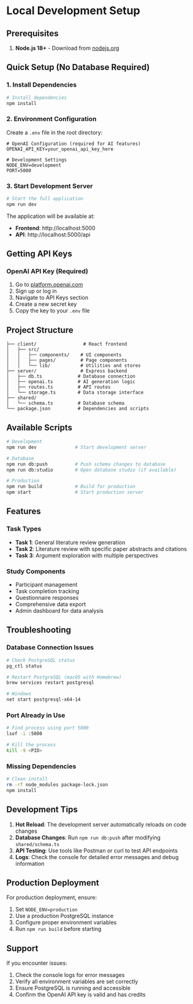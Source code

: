 # Local Development Setup

## Prerequisites

1. **Node.js 18+** - Download from [nodejs.org](https://nodejs.org/)

## Quick Setup (No Database Required)

### 1. Install Dependencies

```bash
# Install dependencies
npm install
```

### 2. Environment Configuration

Create a `.env` file in the root directory:

```env
# OpenAI Configuration (required for AI features)
OPENAI_API_KEY=your_openai_api_key_here

# Development Settings
NODE_ENV=development
PORT=5000
```

### 3. Start Development Server

```bash
# Start the full application
npm run dev
```

The application will be available at:
- **Frontend**: http://localhost:5000
- **API**: http://localhost:5000/api

## Getting API Keys

### OpenAI API Key (Required)
1. Go to [platform.openai.com](https://platform.openai.com)
2. Sign up or log in
3. Navigate to API Keys section
4. Create a new secret key
5. Copy the key to your `.env` file

## Project Structure

```
├── client/                 # React frontend
│   ├── src/
│   │   ├── components/    # UI components
│   │   ├── pages/         # Page components
│   │   └── lib/           # Utilities and stores
├── server/                # Express backend
│   ├── db.ts             # Database connection
│   ├── openai.ts         # AI generation logic
│   ├── routes.ts         # API routes
│   └── storage.ts        # Data storage interface
├── shared/
│   └── schema.ts         # Database schema
└── package.json          # Dependencies and scripts
```

## Available Scripts

```bash
# Development
npm run dev              # Start development server

# Database
npm run db:push          # Push schema changes to database
npm run db:studio        # Open database studio (if available)

# Production
npm run build            # Build for production
npm start                # Start production server
```

## Features

### Task Types
- **Task 1**: General literature review generation
- **Task 2**: Literature review with specific paper abstracts and citations
- **Task 3**: Argument exploration with multiple perspectives

### Study Components
- Participant management
- Task completion tracking
- Questionnaire responses
- Comprehensive data export
- Admin dashboard for data analysis

## Troubleshooting

### Database Connection Issues
```bash
# Check PostgreSQL status
pg_ctl status

# Restart PostgreSQL (macOS with Homebrew)
brew services restart postgresql

# Windows
net start postgresql-x64-14
```

### Port Already in Use
```bash
# Find process using port 5000
lsof -i :5000

# Kill the process
kill -9 <PID>
```

### Missing Dependencies
```bash
# Clean install
rm -rf node_modules package-lock.json
npm install
```

## Development Tips

1. **Hot Reload**: The development server automatically reloads on code changes
2. **Database Changes**: Run `npm run db:push` after modifying `shared/schema.ts`
3. **API Testing**: Use tools like Postman or curl to test API endpoints
4. **Logs**: Check the console for detailed error messages and debug information

## Production Deployment

For production deployment, ensure:
1. Set `NODE_ENV=production`
2. Use a production PostgreSQL instance
3. Configure proper environment variables
4. Run `npm run build` before starting

## Support

If you encounter issues:
1. Check the console logs for error messages
2. Verify all environment variables are set correctly
3. Ensure PostgreSQL is running and accessible
4. Confirm the OpenAI API key is valid and has credits